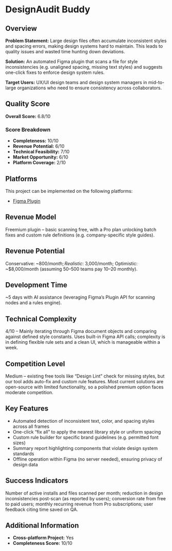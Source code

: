 # DesignAudit Buddy

## Overview
**Problem Statement:** Large design files often accumulate inconsistent styles and spacing errors, making design systems hard to maintain. This leads to quality issues and wasted time hunting down deviations.

**Solution:** An automated Figma plugin that scans a file for style inconsistencies (e.g. unaligned spacing, missing text styles) and suggests one-click fixes to enforce design system rules.

**Target Users:** UX/UI design teams and design system managers in mid-to-large organizations who need to ensure consistency across collaborators.

## Quality Score
**Overall Score:** 6.8/10

### Score Breakdown
- **Completeness:** 10/10
- **Revenue Potential:** 6/10
- **Technical Feasibility:** 7/10
- **Market Opportunity:** 6/10
- **Platform Coverage:** 2/10

## Platforms
This project can be implemented on the following platforms:
- [Figma Plugin](./platforms/figma-plugin/)

## Revenue Model
Freemium plugin – basic scanning free, with a Pro plan unlocking batch fixes and custom rule definitions (e.g. company-specific style guides).

## Revenue Potential
Conservative: ~$800/month; Realistic: ~$3,000/month; Optimistic: ~$8,000/month (assuming 50–500 teams pay $10–$20 monthly).

## Development Time
~5 days with AI assistance (leveraging Figma’s Plugin API for scanning nodes and a rules engine).

## Technical Complexity
4/10 – Mainly iterating through Figma document objects and comparing against defined style constants. Uses built-in Figma API calls; complexity is in defining flexible rule sets and a clean UI, which is manageable within a week.

## Competition Level
Medium – existing free tools like “Design Lint” check for missing styles, but our tool adds auto-fix and custom rule features. Most current solutions are open-source with limited functionality, so a polished premium option faces moderate competition.

## Key Features
- Automated detection of inconsistent text, color, and spacing styles across all frames
- One-click “fix all” to apply the nearest library style or uniform spacing
- Custom rule builder for specific brand guidelines (e.g. permitted font sizes)
- Summary report highlighting components that violate design system standards
- Offline operation within Figma (no server needed), ensuring privacy of design data

## Success Indicators
Number of active installs and files scanned per month; reduction in design inconsistencies post-scan (as reported by users); conversion rate from free to paid users; monthly recurring revenue from Pro subscriptions; user feedback citing time saved on QA.

## Additional Information
- **Cross-platform Project:** Yes
- **Completeness Score:** 10/10
